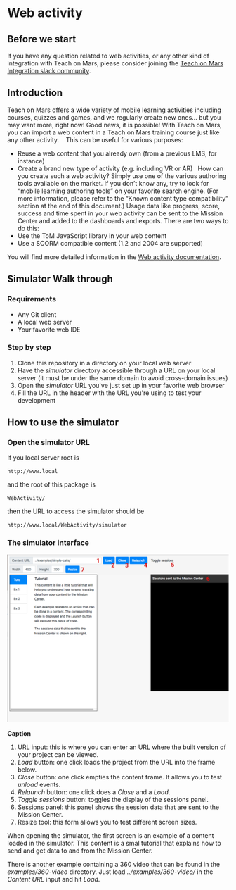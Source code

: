 # Web activity
## Before we start
If you have any question related to web activities, or any other kind of integration with Teach on Mars, please consider joining the [Teach on Mars Integration slack community](https://join.slack.com/t/integration-on-mars/shared_invite/enQtNTc1NTQxODA3NTcwLTFkY2FmMGU3NTEzZTU1NTI2NWIwN2M5MGNiZjUxZTkwM2I4MDZkNzZkNzM4MjMzMWQ1ZGUwZDRhZjAzNDRjMDE).

## Introduction
Teach on Mars offers a wide variety of mobile learning activities including courses, quizzes and games, and we regularly create new ones... but you may want more, right now! Good news, it is possible! With Teach on Mars, you can import a web content in a Teach on Mars training course just like any other activity. 
 
This can be useful for various purposes:
* Reuse a web content that you already own (from a previous LMS, for instance)
* Create a brand new type of activity (e.g. including VR or AR)
 
How can you create such a web activity? Simply use one of the various authoring tools available on the market. If you don’t know any, try to look for “mobile learning authoring tools” on your favorite search engine. (For more information, please refer to the “Known content type compatibility” section at the end of this document.)
Usage data like progress, score, success and time spent in your web activity can be sent to the Mission Center and added to the dashboards and exports. There are two ways to do this:
* Use the ToM JavaScript library in your web content
* Use a SCORM compatible content (1.2 and 2004 are supported)


You will find more detailed information in the [Web activity documentation](https://github.com/TeachonMars/WebActivity/raw/master/doc/ToM%20Web%20Activity%20documentation.pdf).

## Simulator Walk through
### Requirements
* Any Git client
* A local web server
* Your favorite web IDE

### Step by step
1. Clone this repository in a directory on your local web server
2. Have the _simulator_ directory accessible through a URL on your local server (it must be under the same domain to avoid cross-domain issues)
3. Open the _simulator_ URL you've just set up in your favorite web browser
4. Fill the URL in the header with the URL you're using to test your development


## How to use the simulator ##
### Open the simulator URL

If you local server root is

    http://www.local

and the root of this package is

    WebActivity/

then the URL to access the simulator should be

    http://www.local/WebActivity/simulator

### The simulator interface

![The home web home simulator interface](https://raw.githubusercontent.com/TeachonMars/WebActivity/master/doc/simulator-1.png "The web activity simulator interface")

**Caption**
1. URL input: this is where you can enter an URL where the built version of your project can be viewed.
2. _Load_ button: one click loads the project from the URL into the frame below.
3. _Close_ button: one click empties the content frame. It allows you to test _unload_ events.
4. _Relaunch_ button: one click does a _Close_ and a _Load_.
5. _Toggle sessions_ button: toggles the display of the sessions panel.
6. Sessions panel: this panel shows the session data that are sent to the Mission Center.
7. Resize tool: this form allows you to test different screen sizes.

When opening the simulator, the first screen is an example of a content loaded in the simulator. This content is a smal tutorial that explains how to send and get data to and from the Mission Center.

There is another example containing a 360 video that can be found in the _examples/360-video_ directory. Just load _../examples/360-video/_ in the _Content URL_ input and hit _Load_.
